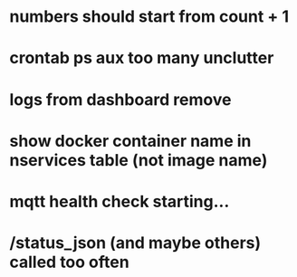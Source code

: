# numbers should start from count + 1
# crontab ps aux too many unclutter
# logs from dashboard remove
# show docker container name in nservices table (not image name)
# mqtt health check starting...
# /status_json (and maybe others) called too often
